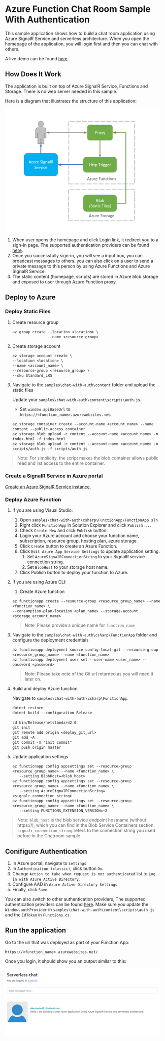 # Azure Function Chat Room Sample With Authentication

This sample application shows how to build a chat room application using Azure SignalR Service and serverless architecture. When you open the homepage of the application, you will login first and then you can chat with others.

A live demo can be found [here](<https://azure-signalr-serverless-auth-chatroom.azurewebsites.net/>).

## How Does It Work

The application is built on top of Azure SignalR Service, Functions and Storage. There is no web server needed in this sample.

Here is a diagram that illustrates the structure of this application:

![structure](images/structure.png)

1. When user opens the homepage and click Login link, it redirect you to a sign-in page. The supported authentication providers can be found [here](<https://docs.microsoft.com/en-us/azure/app-service/app-service-authentication-how-to#retrieve-tokens-in-app-code>).
2. Once you successfully sign-in, you will see a input box, you can broadcast messages to others. you can also click on a user to send a private message to this person by using Azure Functions and Azure SIgnalR Service.
3. The static content (homepage, scripts) are stored in Azure blob storage and exposed to user through Azure Function proxy.

## Deploy to Azure

### Deploy Static Files

1. Create resource group

   ```
   az group create --location <location> \
                   --name <resource_group>
   ```

2. Create storage account

   ```
   az storage account create \
   --location <location> \
   --name <account_name> \
   --resource-group <resource_group> \
   --sku Standard_LRS
   ```

3. Navigate to the ```samples\chat-with-auth\content``` folder and upload the static files

   Update your `samples\chat-with-auth\content\scripts\auth.js`.

   * Set `window.apiBaseUrl` to `https://<function_name>.azurewebsites.net`.

   ```
   az storage container create --account-name <account_name> --name content --public-access container
   az storage blob upload -c content --account-name <account_name> -n index.html -f index.html
   az storage blob upload -c content --account-name <account_name> -n scripts/auth.js -f scripts/auth.js
   ```

> Note: For simplicity, the script makes the blob container allows public read and list access to the entire container.

### Create a SignalR Service in Azure portal

[Create an Azure SignalR Service instance](<https://docs.microsoft.com/en-us/azure/azure-signalr/signalr-quickstart-azure-functions-csharp#create-an-azure-signalr-service-instance>).

### Deploy Azure Function

1. If you are using Visual Studio:

   1. Open `samples\chat-with-auth\csharp\FunctionApp\FunctionApp.sln`
   2. Right click `FunctionApp` in Solution Explorer and click `Publish...`. 
   3. Check `Create New`  and click `Publish` button.
   4. Login your Azure account and choose your function name, subscription, resource group, hosting plan, azure storage.
   5. Click `Create` button to create an Azure Function.
   6. Click `Edit Azure App Service Settings` to update application setting.
      1. Set `AzureSignalRConnectionString` to your SignalR service connection string.
      2. Set `BlobHost` to your storage host name.
   7. Click Publish button to deploy your function to Azure.

2. If you are using Azure CLI:
   1. Create Azure function

   ```
   az functionapp create --resource-group <resource_group_name> --name <function_name> \
   --consumption-plan-location <plan_name> --storage-account <storage_account_name>
   ```

    > Note: Please provide a unique name for ```function_name```

3. Navigate to the ```samples\chat-with-auth\csharp\FunctionApp``` folder and configure the deployment credentials

   ```
   az functionapp deployment source config-local-git --resource-group <resource_group_name> --name <function_name>
   az functionapp deployment user set --user-name <user_name> --password <password>
   ```

   > Note:  Please take note of the Git url returned as you will need it later on.

4. Build and deploy Azure function

   Navigate to `samples\chat-with-auth\csharp\FunctionApp`.

   ```
   dotnet restore
   dotnet build --configuration Release
   
   cd bin/Release/netstandard2.0
   git init
   git remote add origin <deploy_git_url>
   git add -A
   git commit -m "init commit"
   git push origin master
   ```

5. Update application settings

   ```
   az functionapp config appsettings set --resource-group <resource_group_name> --name <function_name> \
      --setting BlobHost=<blob_host>
   az functionapp config appsettings set --resource-group <resource_group_name> --name <function_name> \
      --setting AzureSignalRConnectionString=<signalr_connection_string>
   az functionapp config appsettings set --resource-group <resource_group_name> --name <function_name> \
      --setting FUNCTIONS_EXTENSION_VERSION=~2 
   ```

> Note:  ```blob_host``` is the blob service endpoint hostname (without https://), which you can find in the Blob Service Containers section. ```signalr_connection_string``` refers to the connection string you used before in the Chatroom sample.

## Conifigure Authentication

1. In Azure portal, navigate to `Settings`
2. In `Authentication (classic)`, click button `On`.
3. Change `Action to take when request is not authenticated` list to `Log in with Azure Active Directory`.
4. Configure AAD in `Azure Active Directory Settings`.
5. Finally, click `Save`.

You can also switch to other authentication providers, The supported authentication providers can be found [here](<https://docs.microsoft.com/en-us/azure/app-service/app-service-authentication-how-to#retrieve-tokens-in-app-code>). Make sure you update the `Window.authProvider` in  `samples\chat-with-auth\content\scripts\auth.js` and the `IdToken` in `Functions.cs`.

## Run the application

Go to the url that was deployed as part of your Function App:

   ```
   https://<function_name>.azurewebsites.net/
   ```

Once you login, it should show you an output similar to this:

![chatroom](images/chatroom.png)